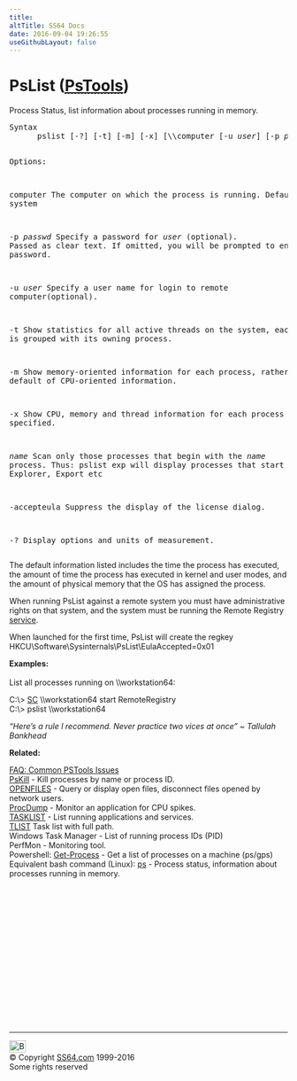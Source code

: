 ```yaml
---
title:
altTitle: SS64 Docs
date: 2016-09-04 19:26:55
useGithubLayout: false
---
```

<!-- #BeginLibraryItem "/Library/head_nt.lbi" --><!-- #EndLibraryItem --><h1>PsList (<abbr title="Download the PsTools suite"><a href="http://technet.microsoft.com/en-us/sysinternals">PsTools</a></abbr>)</h1>
<p>Process Status, list information about processes running in memory.</p>
<pre>Syntax
      pslist [-?] [-t] [-m] [-x] [\\computer [-u <i>user</i>] [-p <i>passwd</i>]] [<i>name</i> | <i>pid</i>] 

Options:

   computer   The computer on which the process is running. Default=local system 

   -p <i>passwd</i>  Specify a password for <i>user</i> (optional). Passed as clear text.
              If omitted, you will be prompted to enter a hidden password.

   -u <i>user</i>    Specify a user name for login to remote computer(optional).

   -t         Show statistics for all active threads on the system,
              each thread is grouped with its owning process.

   -m         Show memory-oriented information for each process, 
              rather than the default of CPU-oriented information.

   -x         Show CPU, memory and thread information for each process specified.

   <i>name</i>       Scan only those processes that begin with the <i>name</i> process.
              Thus:
                pslist exp
              will display processes that start with exp... Explorer, Export etc

   -accepteula Suppress the display of the license dialog.

   -?         Display options and units of measurement.</pre>
<p>The default information listed includes the time the process has executed, the amount of time the process has executed in kernel and user modes, and the amount of physical memory that the OS has assigned the process.</p>
<p>When running PsList against a remote system you must have administrative rights on that system, and the system must be running the Remote Registry <a href="syntax-services.html">service</a>.</p>
<p>When launched for the first time, PsList will create the regkey <br>
<span class="code">HKCU\Software\Sysinternals\PsList\EulaAccepted=0x01</span></p>
<p><b>  Examples:</b><br>
<br>List all processes running on \\workstation64:</p>
<p class="code">C:\&gt; <a href="sc.html">SC</a> \\workstation64  start RemoteRegistry <br>
C:\&gt; pslist \\workstation64</p>
<p class="quote"><i>“Here’s a rule I recommend. Never practice two vices at once” ~ Tallulah Bankhead</i></p>
<p><b>Related:</b></p>
<p><a href="http://forum.sysinternals.com/faq-common-pstools-issues_topic15920.html">FAQ: Common PSTools Issues</a><br>
<a href="pskill.html">PsKill</a> - Kill processes by name or process ID.<br>
<a href="openfiles.html">OPENFILES</a> - Query or display open files, disconnect files opened by network 
users.<br>
<a href="procdump.html">ProcDump</a> - Monitor an application for CPU spikes.<br>
<span class="body"><a href="tasklist.html">TASKLIST</a> - List running applications and services</span>.<br>
<a href="tlist.html">TLIST</a> Task list with full path.<br>
Windows Task Manager - List of running  process IDs (PID)<br>
PerfMon - Monitoring tool.<br>
Powershell: <a href="../ps/get-process.html">Get-Process</a> - Get a list of processes on a machine (ps/gps)<br>
Equivalent bash command (Linux): <a href="../bash/ps.html">ps</a> - Process status, information about processes running in memory.</p><!-- #BeginLibraryItem "/Library/foot_nt.lbi" --><p>
<!-- windows300 -->
<ins class="adsbygoogle" style="display:inline-block;width:300px;height:250px" data-ad-client="ca-pub-6140977852749469" data-ad-slot="7649547908"></ins>
<script>
(adsbygoogle = window.adsbygoogle || []).push({});
</script></p>
<hr>
<div id="bl" class="footer"><a href="pslist.html#"><img src="../images/top.png" width="30" height="22" alt="Back to the Top"></a></div>
<div id="br" class="footer, tagline">© Copyright <a href="../index.html">SS64.com</a> 1999-2016<br>
Some rights reserved</div><!-- #EndLibraryItem -->

